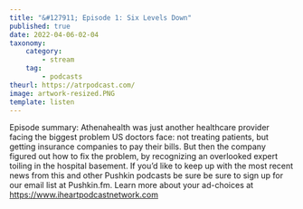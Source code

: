 ```yaml
---
title: "&#127911; Episode 1: Six Levels Down"
published: true
date: 2022-04-06-02-04
taxonomy:
    category:
        - stream
    tag:
        - podcasts
theurl: https://atrpodcast.com/
image: artwork-resized.PNG
template: listen
---
```


Episode summary: Athenahealth was just another healthcare provider facing the biggest problem US doctors face: not treating patients, but getting insurance companies to pay their bills. But then the company figured out how to fix the problem, by recognizing an overlooked expert toiling in the hospital basement. If you&rsquo;d like to keep up with the most recent news from this and other Pushkin podcasts be sure be sure to sign up for our email list at Pushkin.fm. Learn more about your ad-choices at https://www.iheartpodcastnetwork.com
